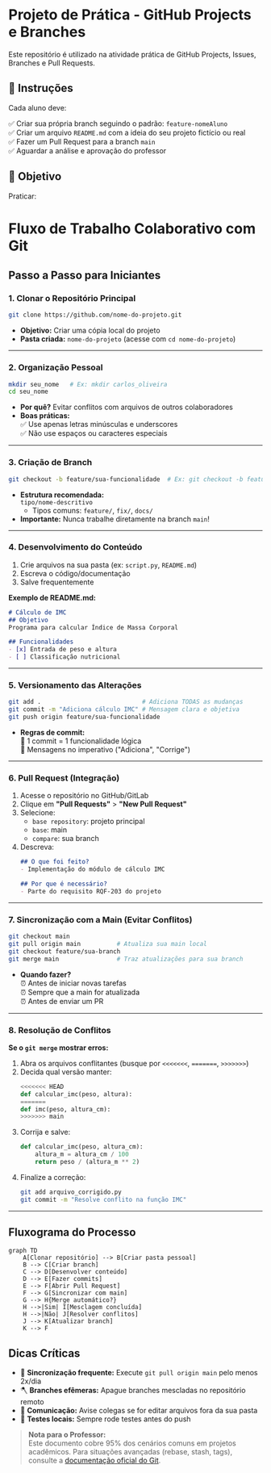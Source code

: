 # Projeto de Prática - GitHub Projects e Branches

Este repositório é utilizado na atividade prática de GitHub Projects, Issues, Branches e Pull Requests.

## 📝 Instruções

Cada aluno deve:

✅ Criar sua própria branch seguindo o padrão: `feature-nomeAluno`  
✅ Criar um arquivo `README.md` com a ideia do seu projeto fictício ou real  
✅ Fazer um Pull Request para a branch `main`  
✅ Aguardar a análise e aprovação do professor  




## 🎯 Objetivo


Praticar:
# Fluxo de Trabalho Colaborativo com Git

## Passo a Passo para Iniciantes

### 1. Clonar o Repositório Principal  
```bash
git clone https://github.com/nome-do-projeto.git
```
- **Objetivo:** Criar uma cópia local do projeto  
- **Pasta criada:** `nome-do-projeto` (acesse com `cd nome-do-projeto`)

---

### 2. Organização Pessoal  
```bash
mkdir seu_nome   # Ex: mkdir carlos_oliveira
cd seu_nome
```
- **Por quê?** Evitar conflitos com arquivos de outros colaboradores  
- **Boas práticas:**  
  ✅ Use apenas letras minúsculas e underscores  
  ✅ Não use espaços ou caracteres especiais  

---

### 3. Criação de Branch  
```bash
git checkout -b feature/sua-funcionalidade  # Ex: git checkout -b feature/calculo-imc
```
- **Estrutura recomendada:**  
  `tipo/nome-descritivo`  
  - Tipos comuns: `feature/`, `fix/`, `docs/`  
- **Importante:** Nunca trabalhe diretamente na branch `main`!

---

### 4. Desenvolvimento do Conteúdo  
1. Crie arquivos na sua pasta (ex: `script.py`, `README.md`)  
2. Escreva o código/documentação  
3. Salve frequentemente  

**Exemplo de README.md:**  
```markdown
# Cálculo de IMC  
## Objetivo  
Programa para calcular Índice de Massa Corporal  

## Funcionalidades  
- [x] Entrada de peso e altura  
- [ ] Classificação nutricional  
```

---

### 5. Versionamento das Alterações  
```bash
git add .                            # Adiciona TODAS as mudanças
git commit -m "Adiciona cálculo IMC" # Mensagem clara e objetiva
git push origin feature/sua-funcionalidade
```
- **Regras de commit:**  
  🔹 1 commit = 1 funcionalidade lógica  
  🔹 Mensagens no imperativo ("Adiciona", "Corrige")  

---

### 6. Pull Request (Integração)  
1. Acesse o repositório no GitHub/GitLab  
2. Clique em **"Pull Requests"** > **"New Pull Request"**  
3. Selecione:  
   - `base repository`: projeto principal  
   - `base`: main  
   - `compare`: sua branch  
4. Descreva:  
   ```markdown
   ## O que foi feito?
   - Implementação do módulo de cálculo IMC
   
   ## Por que é necessário?
   - Parte do requisito RQF-203 do projeto
   ```

---

### 7. Sincronização com a Main (Evitar Conflitos)  
```bash
git checkout main
git pull origin main          # Atualiza sua main local
git checkout feature/sua-branch
git merge main                # Traz atualizações para sua branch
```
- **Quando fazer?**  
  ⏰ Antes de iniciar novas tarefas  
  ⏰ Sempre que a main for atualizada  
  ⏰ Antes de enviar um PR  

---

### 8. Resolução de Conflitos  
**Se o `git merge` mostrar erros:**  
1. Abra os arquivos conflitantes (busque por `<<<<<<<`, `=======`, `>>>>>>>`)  
2. Decida qual versão manter:  
   ```python
   <<<<<<< HEAD
   def calcular_imc(peso, altura):
   =======
   def imc(peso, altura_cm):
   >>>>>>> main
   ```  
3. Corrija e salve:  
   ```python
   def calcular_imc(peso, altura_cm):
       altura_m = altura_cm / 100
       return peso / (altura_m ** 2)
   ```  
4. Finalize a correção:  
   ```bash
   git add arquivo_corrigido.py
   git commit -m "Resolve conflito na função IMC"
   ```

---

## Fluxograma do Processo  
```mermaid
graph TD
    A[Clonar repositório] --> B[Criar pasta pessoal]
    B --> C[Criar branch]
    C --> D[Desenvolver conteúdo]
    D --> E[Fazer commits]
    E --> F[Abrir Pull Request]
    F --> G[Sincronizar com main]
    G --> H{Merge automático?}
    H -->|Sim| I[Mesclagem concluída]
    H -->|Não| J[Resolver conflitos]
    J --> K[Atualizar branch]
    K --> F
```

## Dicas Críticas  
- 🔄 **Sincronização frequente:** Execute `git pull origin main` pelo menos 2x/dia  
- 🪓 **Branches efêmeras:** Apague branches mescladas no repositório remoto  
- 💬 **Comunicação:** Avise colegas se for editar arquivos fora da sua pasta  
- 🚨 **Testes locais:** Sempre rode testes antes do push  

> **Nota para o Professor:**  
> Este documento cobre 95% dos cenários comuns em projetos acadêmicos. Para situações avançadas (rebase, stash, tags), consulte a [documentação oficial do Git](https://git-scm.com/doc).

